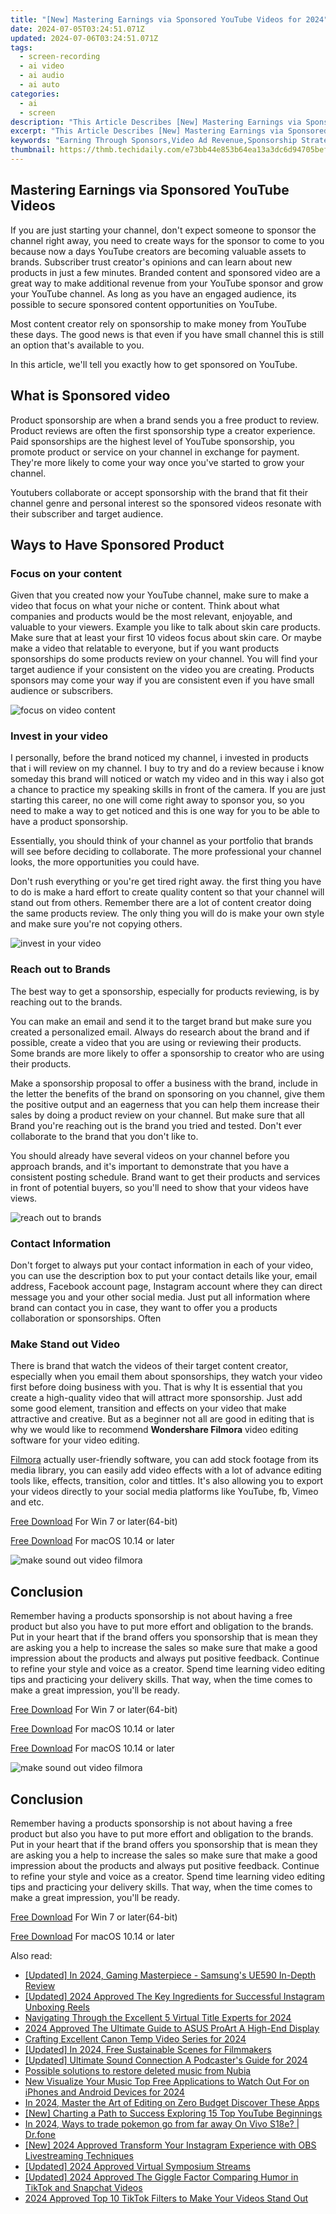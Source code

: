 ```yaml
---
title: "[New] Mastering Earnings via Sponsored YouTube Videos for 2024"
date: 2024-07-05T03:24:51.071Z
updated: 2024-07-06T03:24:51.071Z
tags: 
  - screen-recording
  - ai video
  - ai audio
  - ai auto
categories: 
  - ai
  - screen
description: "This Article Describes [New] Mastering Earnings via Sponsored YouTube Videos for 2024"
excerpt: "This Article Describes [New] Mastering Earnings via Sponsored YouTube Videos for 2024"
keywords: "Earning Through Sponsors,Video Ad Revenue,Sponsorship Strategies,Profit From Youtube,Earn with Ads,YouTube Income Boost,Monetize Youtube Videos"
thumbnail: https://thmb.techidaily.com/e73bb44e853b64ea13a3dc6d94705befdc354ca8d892b35c869decc7b55413a7.png
---
```


## Mastering Earnings via Sponsored YouTube Videos

If you are just starting your channel, don't expect someone to sponsor the channel right away, you need to create ways for the sponsor to come to you because now a days YouTube creators are becoming valuable assets to brands. Subscriber trust creator's opinions and can learn about new products in just a few minutes. Branded content and sponsored video are a great way to make additional revenue from your YouTube sponsor and grow your YouTube channel. As long as you have an engaged audience, its possible to secure sponsored content opportunities on YouTube.

Most content creator rely on sponsorship to make money from YouTube these days. The good news is that even if you have small channel this is still an option that's available to you.

In this article, we'll tell you exactly how to get sponsored on YouTube.

## What is Sponsored video

Product sponsorship are when a brand sends you a free product to review. Product reviews are often the first sponsorship type a creator experience. Paid sponsorships are the highest level of YouTube sponsorship, you promote product or service on your channel in exchange for payment. They're more likely to come your way once you've started to grow your channel.

Youtubers collaborate or accept sponsorship with the brand that fit their channel genre and personal interest so the sponsored videos resonate with their subscriber and target audience.

## Ways to Have Sponsored Product

### Focus on your content

Given that you created now your YouTube channel, make sure to make a video that focus on what your niche or content. Think about what companies and products would be the most relevant, enjoyable, and valuable to your viewers. Example you like to talk about skin care products. Make sure that at least your first 10 videos focus about skin care. Or maybe make a video that relatable to everyone, but if you want products sponsorships do some products review on your channel. You will find your target audience if your consistent on the video you are creating. Products sponsors may come your way if you are consistent even if you have small audience or subscribers.

![focus on video content](https://images.wondershare.com/filmora/article-images/2022/07/focus-on-video-content.jpg)

### Invest in your video

I personally, before the brand noticed my channel, i invested in products that i will review on my channel. I buy to try and do a review because i know someday this brand will noticed or watch my video and in this way i also got a chance to practice my speaking skills in front of the camera. If you are just starting this career, no one will come right away to sponsor you, so you need to make a way to get noticed and this is one way for you to be able to have a product sponsorship.

Essentially, you should think of your channel as your portfolio that brands will see before deciding to collaborate. The more professional your channel looks, the more opportunities you could have.

Don't rush everything or you're get tired right away. the first thing you have to do is make a hard effort to create quality content so that your channel will stand out from others. Remember there are a lot of content creator doing the same products review. The only thing you will do is make your own style and make sure you're not copying others.

![invest in your video](https://images.wondershare.com/filmora/article-images/2022/07/invest-in-your-video.jpg)

### Reach out to Brands

The best way to get a sponsorship, especially for products reviewing, is by reaching out to the brands.

You can make an email and send it to the target brand but make sure you created a personalized email. Always do research about the brand and if possible, create a video that you are using or reviewing their products. Some brands are more likely to offer a sponsorship to creator who are using their products.

Make a sponsorship proposal to offer a business with the brand, include in the letter the benefits of the brand on sponsoring on you channel, give them the positive output and an eagerness that you can help them increase their sales by doing a product review on your channel. But make sure that all Brand you're reaching out is the brand you tried and tested. Don't ever collaborate to the brand that you don't like to.

You should already have several videos on your channel before you approach brands, and it's important to demonstrate that you have a consistent posting schedule. Brand want to get their products and services in front of potential buyers, so you'll need to show that your videos have views.

![reach out to brands](https://images.wondershare.com/filmora/article-images/2022/07/reach-out-to-brands.jpg)

### Contact Information

Don't forget to always put your contact information in each of your video, you can use the description box to put your contact details like your, email address, Facebook account page, Instagram account where they can direct message you and your other social media. Just put all information where brand can contact you in case, they want to offer you a products collaboration or sponsorships. Often

### Make Stand out Video

There is brand that watch the videos of their target content creator, especially when you email them about sponsorships, they watch your video first before doing business with you. That is why It is essential that you create a high-quality video that will attract more sponsorship. Just add some good element, transition and effects on your video that make attractive and creative. But as a beginner not all are good in editing that is why we would like to recommend **Wondershare Filmora** video editing software for your video editing.

[Filmora](https://tools.techidaily.com/wondershare/filmora/download/) actually user-friendly software, you can add stock footage from its media library, you can easily add video effects with a lot of advance editing tools like, effects, transition, color and tittles. It's also allowing you to export your videos directly to your social media platforms like YouTube, fb, Vimeo and etc.

[Free Download](https://tools.techidaily.com/wondershare/filmora/download/) For Win 7 or later(64-bit)

[Free Download](https://tools.techidaily.com/wondershare/filmora/download/) For macOS 10.14 or later

![make sound out video filmora](https://images.wondershare.com/filmora/article-images/2022/07/make-sound-out-video-filmora.jpg)

## Conclusion

Remember having a products sponsorship is not about having a free product but also you have to put more effort and obligation to the brands. Put in your heart that if the brand offers you sponsorship that is mean they are asking you a help to increase the sales so make sure that make a good impression about the products and always put positive feedback. Continue to refine your style and voice as a creator. Spend time learning video editing tips and practicing your delivery skills. That way, when the time comes to make a great impression, you'll be ready.

[Free Download](https://tools.techidaily.com/wondershare/filmora/download/) For Win 7 or later(64-bit)

[Free Download](https://tools.techidaily.com/wondershare/filmora/download/) For macOS 10.14 or later

[Free Download](https://tools.techidaily.com/wondershare/filmora/download/) For macOS 10.14 or later

![make sound out video filmora](https://images.wondershare.com/filmora/article-images/2022/07/make-sound-out-video-filmora.jpg)

## Conclusion

Remember having a products sponsorship is not about having a free product but also you have to put more effort and obligation to the brands. Put in your heart that if the brand offers you sponsorship that is mean they are asking you a help to increase the sales so make sure that make a good impression about the products and always put positive feedback. Continue to refine your style and voice as a creator. Spend time learning video editing tips and practicing your delivery skills. That way, when the time comes to make a great impression, you'll be ready.

[Free Download](https://tools.techidaily.com/wondershare/filmora/download/) For Win 7 or later(64-bit)

[Free Download](https://tools.techidaily.com/wondershare/filmora/download/) For macOS 10.14 or later

<ins class="adsbygoogle"
     style="display:block"
     data-ad-format="autorelaxed"
     data-ad-client="ca-pub-7571918770474297"
     data-ad-slot="1223367746"></ins>

<ins class="adsbygoogle"
     style="display:block"
     data-ad-format="autorelaxed"
     data-ad-client="ca-pub-7571918770474297"
     data-ad-slot="1223367746"></ins>



<ins class="adsbygoogle"
     style="display:block"
     data-ad-client="ca-pub-7571918770474297"
     data-ad-slot="8358498916"
     data-ad-format="auto"
     data-full-width-responsive="true"></ins>


<span class="atpl-alsoreadstyle">Also read:</span>
<div><ul>
<li><a href="https://article-helps.techidaily.com/updated-in-2024-gaming-masterpiece-samsungs-ue590-in-depth-review/"><u>[Updated] In 2024, Gaming Masterpiece - Samsung's UE590 In-Depth Review</u></a></li>
<li><a href="https://article-helps.techidaily.com/updated-2024-approved-the-key-ingredients-for-successful-instagram-unboxing-reels/"><u>[Updated] 2024 Approved  The Key Ingredients for Successful Instagram Unboxing Reels</u></a></li>
<li><a href="https://article-helps.techidaily.com/navigating-through-the-excellent-5-virtual-title-experts-for-2024/"><u>Navigating Through the Excellent 5 Virtual Title Experts for 2024</u></a></li>
<li><a href="https://article-helps.techidaily.com/2024-approved-the-ultimate-guide-to-asus-proart-a-high-end-display/"><u>2024 Approved  The Ultimate Guide to ASUS ProArt  A High-End Display</u></a></li>
<li><a href="https://article-helps.techidaily.com/crafting-excellent-canon-temp-video-series-for-2024/"><u>Crafting Excellent Canon Temp Video Series for 2024</u></a></li>
<li><a href="https://article-helps.techidaily.com/updated-in-2024-free-sustainable-scenes-for-filmmakers/"><u>[Updated] In 2024, Free Sustainable Scenes for Filmmakers</u></a></li>
<li><a href="https://article-helps.techidaily.com/updated-ultimate-sound-connection-a-podcasters-guide-for-2024/"><u>[Updated] Ultimate Sound Connection  A Podcaster's Guide for 2024</u></a></li>
<li><a href="https://review-topics.techidaily.com/possible-solutions-to-restore-deleted-music-from-nubia-by-fonelab-android-recover-music/"><u>Possible solutions to restore deleted music from Nubia</u></a></li>
<li><a href="https://voice-adjusting.techidaily.com/new-visualize-your-music-top-free-applications-to-watch-out-for-on-iphones-and-android-devices-for-2024/"><u>New Visualize Your Music Top Free Applications to Watch Out For on iPhones and Android Devices for 2024</u></a></li>
<li><a href="https://youtube-stream.techidaily.com/in-2024-master-the-art-of-editing-on-zero-budget-discover-these-apps/"><u>In 2024, Master the Art of Editing on Zero Budget  Discover These Apps</u></a></li>
<li><a href="https://youtube-clips.techidaily.com/new-charting-a-path-to-success-exploring-15-top-youtube-beginnings/"><u>[New] Charting a Path to Success  Exploring 15 Top YouTube Beginnings</u></a></li>
<li><a href="https://change-location.techidaily.com/in-2024-ways-to-trade-pokemon-go-from-far-away-on-vivo-s18e-drfone-by-drfone-virtual-android/"><u>In 2024, Ways to trade pokemon go from far away On Vivo S18e? | Dr.fone</u></a></li>
<li><a href="https://screen-recording.techidaily.com/new-2024-approved-transform-your-instagram-experience-with-obs-livestreaming-techniques/"><u>[New] 2024 Approved  Transform Your Instagram Experience with OBS Livestreaming Techniques</u></a></li>
<li><a href="https://video-screen-grab.techidaily.com/updated-2024-approved-virtual-symposium-streams/"><u>[Updated] 2024 Approved  Virtual Symposium Streams</u></a></li>
<li><a href="https://snapchat-videos.techidaily.com/updated-2024-approved-the-giggle-factor-comparing-humor-in-tiktok-and-snapchat-videos/"><u>[Updated] 2024 Approved  The Giggle Factor  Comparing Humor in TikTok and Snapchat Videos</u></a></li>
<li><a href="https://tiktok-video-recordings.techidaily.com/2024-approved-top-10-tiktok-filters-to-make-your-videos-stand-out/"><u>2024 Approved  Top 10 TikTok Filters to Make Your Videos Stand Out</u></a></li>
</ul></div>

